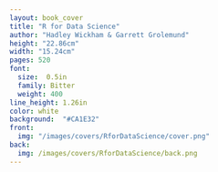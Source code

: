 ```yaml
---
layout: book_cover
title: "R for Data Science"
author: "Hadley Wickham & Garrett Grolemund"
height: "22.86cm"
width: "15.24cm"
pages: 520
font:
  size:  0.5in
  family: Bitter
  weight: 400
line_height: 1.26in
color: white
background:  "#CA1E32"
front:
  img: "/images/covers/RforDataScience/cover.png"
back:
  img: /images/covers/RforDataScience/back.png
---
```


